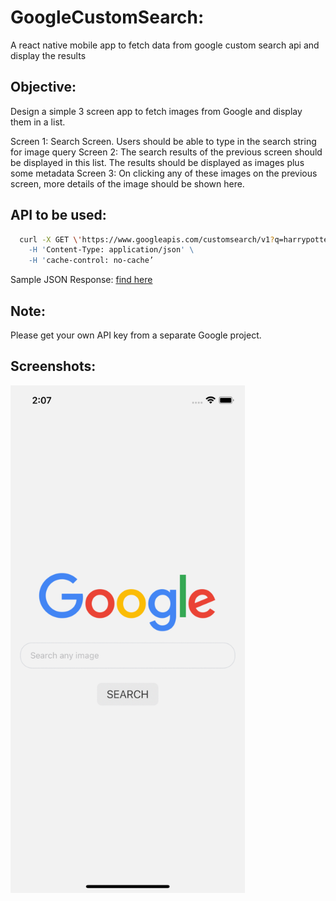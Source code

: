 # GoogleCustomSearch:
A react native mobile app to fetch data from google custom search api and display the results


## Objective:
Design a simple 3 screen app to fetch images from Google and display them in a list.

  Screen 1: Search Screen. Users should be able to type in the search string for image query
  Screen 2: The search results of the previous screen should be displayed in this list. The results should be displayed as images plus some metadata
  Screen 3: On clicking any of these images on the previous screen, more details of the image should be shown here.

## API to be used:
```bash
  curl -X GET \'https://www.googleapis.com/customsearch/v1?q=harrypotter&cx=011476162607576381860:ra4vmliv9ti&key=<API KEY>' \
    -H 'Content-Type: application/json' \ 
    -H 'cache-control: no-cache’
```
  
  Sample JSON Response: [find here](https://pastebin.com/6CqcVDZP)
  
## Note:
  Please get your own API key from a separate Google project.

## Screenshots:

<img src="src/assets/screenshots/flow.gif" width="375" height="812"/>
